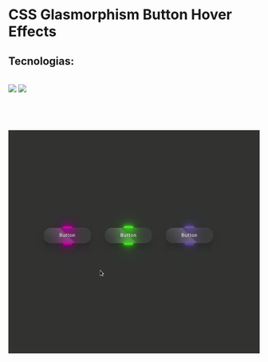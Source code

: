# CSS Glasmorphism Button Hover Effects 

## Tecnologias:
<br>
<img src="https://img.shields.io/static/v1?label=HTML&message=5&color=E34F26&style=plastic&logo=html5"/>


<img src="https://img.shields.io/static/v1?label=CSS&message=3&color=1572B6&style=plastic&logo=css3"/>

<br>
<br>
<br>
<h1 align="center">
  <img alt="Image Slider With Auto-Play" title="#Image Slider With Auto-Play" src="./assets/project-10.gif" />
</h1>